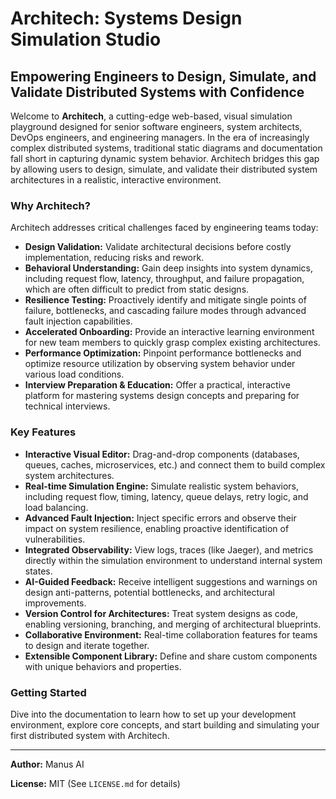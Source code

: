 # Architech: Systems Design Simulation Studio

## Empowering Engineers to Design, Simulate, and Validate Distributed Systems with Confidence

Welcome to **Architech**, a cutting-edge web-based, visual simulation playground designed for senior software engineers, system architects, DevOps engineers, and engineering managers. In the era of increasingly complex distributed systems, traditional static diagrams and documentation fall short in capturing dynamic system behavior. Architech bridges this gap by allowing users to design, simulate, and validate their distributed system architectures in a realistic, interactive environment.

### Why Architech?

Architech addresses critical challenges faced by engineering teams today:

*   **Design Validation:** Validate architectural decisions before costly implementation, reducing risks and rework.
*   **Behavioral Understanding:** Gain deep insights into system dynamics, including request flow, latency, throughput, and failure propagation, which are often difficult to predict from static designs.
*   **Resilience Testing:** Proactively identify and mitigate single points of failure, bottlenecks, and cascading failure modes through advanced fault injection capabilities.
*   **Accelerated Onboarding:** Provide an interactive learning environment for new team members to quickly grasp complex existing architectures.
*   **Performance Optimization:** Pinpoint performance bottlenecks and optimize resource utilization by observing system behavior under various load conditions.
*   **Interview Preparation & Education:** Offer a practical, interactive platform for mastering systems design concepts and preparing for technical interviews.

### Key Features

*   **Interactive Visual Editor:** Drag-and-drop components (databases, queues, caches, microservices, etc.) and connect them to build complex system architectures.
*   **Real-time Simulation Engine:** Simulate realistic system behaviors, including request flow, timing, latency, queue delays, retry logic, and load balancing.
*   **Advanced Fault Injection:** Inject specific errors and observe their impact on system resilience, enabling proactive identification of vulnerabilities.
*   **Integrated Observability:** View logs, traces (like Jaeger), and metrics directly within the simulation environment to understand internal system states.
*   **AI-Guided Feedback:** Receive intelligent suggestions and warnings on design anti-patterns, potential bottlenecks, and architectural improvements.
*   **Version Control for Architectures:** Treat system designs as code, enabling versioning, branching, and merging of architectural blueprints.
*   **Collaborative Environment:** Real-time collaboration features for teams to design and iterate together.
*   **Extensible Component Library:** Define and share custom components with unique behaviors and properties.

### Getting Started

Dive into the documentation to learn how to set up your development environment, explore core concepts, and start building and simulating your first distributed system with Architech.

---

**Author:** Manus AI

**License:** MIT (See `LICENSE.md` for details)


